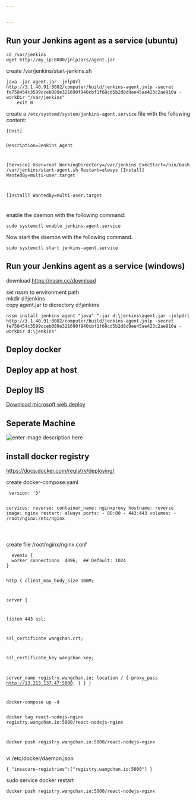 ```yaml
---


---
```


<h2 id="run-your-jenkins-agent-as-a-service-ubuntu">Run your Jenkins agent as a service (ubuntu)</h2>
<pre><code>cd /var/jenkins
wget http://my_ip:8080/jnlpJars/agent.jar
</code></pre>
<p>create /var/jenkins/start-jenkins.sh</p>
<pre><code>java -jar agent.jar -jnlpUrl http://3.1.40.91:8082/computer/build/jenkins-agent.jnlp -secret fe758454c3599cceb089e321690f940cbf1f68cd5b2d8d9ee45ae423c2ae910a -workDir "/var/jenkins"
    exit 0
</code></pre>
<p>create a <code>/etc/systemd/system/jenkins-agent.service</code> file with the following content:</p>
<pre><code>[Unit]

Description=Jenkins Agent

[Service]
User=root
WorkingDirectory=/var/jenkins
ExecStart=/bin/bash /var/jenkins/start-agent.sh
Restart=always
[Install]
WantedBy=multi-user.target

[Install]
WantedBy=multi-user.target
</code></pre>
<h3 id="section"></h3>
<p>enable the daemon with the following command:</p>
<pre><code>sudo systemctl enable jenkins-agent.service
</code></pre>
<p>Now start the daemon with the following command.</p>
<pre><code>sudo systemctl start jenkins-agent.service
</code></pre>
<h2 id="run-your-jenkins-agent-as-a-service-windows">Run your Jenkins agent as a service (windows)</h2>
<p>download <a href="https://nssm.cc/download">https://nssm.cc/download</a></p>
<p>set nssm to environment path<br>
mkdir d:\jenkins<br>
copy agent.jar to dicrectory d:\jenkins</p>
<pre><code>nssm install jenkins_agent "java" "-jar d:\jenkins\agent.jar -jnlpUrl http://3.1.40.91:8082/computer/build/jenkins-agent.jnlp -secret fe758454c3599cceb089e321690f940cbf1f68cd5b2d8d9ee45ae423c2ae910a -workDir d:\jenkins"
</code></pre>
<h2 id="deploy-docker">Deploy docker</h2>
<h2 id="deploy-app-at-host">Deploy app at host</h2>
<h2 id="deploy-iis">Deploy IIS</h2>
<p><a href="https://www.microsoft.com/en-us/download/details.aspx?id=43717">Download microsoft web deploy</a></p>
<h2 id="seperate-machine">Seperate Machine</h2>
<p><img src="https://file.wangchan.io/staticcontent/jenkinscourse/architecture.png" alt="enter image description here"></p>
<h2 id="install-docker-registry">install docker registry</h2>
<p><a href="https://docs.docker.com/registry/deploying/">https://docs.docker.com/registry/deploying/</a></p>
<p>create docker-compose.yaml</p>
<pre class=" language-console"><code class="prism  language-console"> version: '3'

services:
  reverse:
    container_name: nginxproxy
    hostname: reverse
    image: nginx
    restart: always
    ports:
      - 80:80
      - 443:443
    volumes:
      - /root/nginx:/etc/nginx

</code></pre>
<p>create file /root/nginx/nginx.conf</p>
<pre><code>  events {
  worker_connections  4096;  ## Default: 1024
}

http {
   client_max_body_size 100M;

   server {

  listen 443 ssl;

  ssl_certificate wangchan.crt;

  ssl_certificate_key wangchan.key;

  server_name registry.wangchan.io;
  location / {
     proxy_pass http://13.213.137.47:5000;
      }
   }
}
</code></pre>
<h3 id="section-1"></h3>
<pre><code>docker-compose up -d


docker tag react-nodejs-nginx registry.wangchan.io:5000/react-nodejs-nginx



docker push registry.wangchan.io:5000/react-nodejs-nginx
</code></pre>
<p>vi /etc/docker/daemon.json</p>
<pre><code>{ "insecure-registries":["registry.wangchan.io:5000"] }
</code></pre>
<p>sudo service docker restart</p>
<pre><code>docker push registry.wangchan.io:5000/react-nodejs-nginx
</code></pre>

